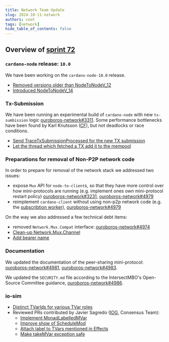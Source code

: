 ```yaml
---
title: Network Team Update
slug: 2024-10-11-network
authors: coot
tags: [network]
hide_table_of_contents: false
---
```


## Overview of [sprint 72][sprint-72]

[sprint-72]: https://github.com/orgs/IntersectMBO/projects/5/views/1?filterQuery=sprint%3A%22Sprint+72%22

### `cardano-node` release: `10.0`

We have been working on the `cardano-node-10.0` release.

* [Removed versions older than NodeToNodeV_12][ouroboros-network#4985]
* [Introduced NodeToNodeV_14][ouroboros-network#4986]

### Tx-Submission

We have been running an experimental build of `cardano-node` with new
`tx-sumbission` logic [ouroboros-network#3311].  Some performance bottlenecks have been found by Karl
Knutsson ([CF]), but not deadlocks or race conditions.
* [Send TraceTxSubmissionProcessed for the new TX submission][ouroboros-network#4978]
* [Let the thread which fetched a TX add it to the mempool][ouroboros-network#4984]

### Preparations for removal of Non-P2P network code

In order to prepare for removal of the network stack we addressed two issues:

* expose `Mux` API for `node-to-client`s, so that they have more control over
  how mini-protocols are running (e.g. implement ones own mini-protocol restart
  policy) [ouroboros-network#3231], [ouroboros-network#4979]
* reimplement `cardano-client` without using non-p2p network code (e.g. the
  [subscribtion worker]), [ouroboros-network#4979]

On the way we also addressed a few technical debt items:
* removed `Network.Mux.Compat` interface: [ouroboros-network#4974]
* [Clean-up Network.Mux.Channel][ouroboros-network#4336]
* [Add bearer name][ouroboros-network#3472]

### Documentation

We updated the documentation of the peer-sharing mini-protocol:
[ouroboros-network#4981], [ouroboros-network#4983].

We updated the `SECURITY.md` file according to the IntersectMBO's
Open-Source Committee guidance, [ouroboros-network#4986].

### io-sim

* [Distinct TVarIds for various TVar roles][io-sim#177]
* Reviewed PRs contributed by Javier Sagredo ([IOG], Consensus Team):
  * [Implement MonadLabelledMVar][io-sim#176]
  * [Improve show of ScheduleMod][io-sim#175]
  * [Attach label to TVars mentioned in Effects][io-sim#174]
  * [Make takeMVar exception safe][io-sim#182]

[ouroboros-network#3231]: https://github.com/IntersectMBO/ouroboros-network/issue/3231
[ouroboros-network#3311]: https://github.com/IntersectMBO/ouroboros-network/issue/3311
[ouroboros-network#3472]: https://github.com/IntersectMBO/ouroboros-network/issue/3472
[ouroboros-network#4336]: https://github.com/IntersectMBO/ouroboros-network/issue/4336
[ouroboros-network#4965]: https://github.com/IntersectMBO/ouroboros-network/pull/4965
[ouroboros-network#4974]: https://github.com/IntersectMBO/ouroboros-network/pull/4974
[ouroboros-network#4978]: https://github.com/IntersectMBO/ouroboros-network/pull/4978
[ouroboros-network#4979]: https://github.com/IntersectMBO/ouroboros-network/pull/4979
[ouroboros-network#4981]: https://github.com/IntersectMBO/ouroboros-network/pull/4981
[ouroboros-network#4983]: https://github.com/IntersectMBO/ouroboros-network/pull/4983
[ouroboros-network#4984]: https://github.com/IntersectMBO/ouroboros-network/pull/4984
[ouroboros-network#4985]: https://github.com/IntersectMBO/ouroboros-network/pull/4985
[ouroboros-network#4986]: https://github.com/IntersectMBO/ouroboros-network/pull/4986

[io-sim#174]: https://github.com/input-output-hk/io-sim/pull/174
[io-sim#175]: https://github.com/input-output-hk/io-sim/pull/175
[io-sim#176]: https://github.com/input-output-hk/io-sim/pull/176
[io-sim#177]: https://github.com/input-output-hk/io-sim/pull/177
[io-sim#182]: https://github.com/input-output-hk/io-sim/pull/182 

[subscribtion worker]: https://ouroboros-network.cardano.intersectmbo.org/ouroboros-network/Ouroboros-Network-NodeToClient.html#v:ncSubscriptionWorker

[CF]: https://cardanofoundation.org
[IOG]: https://iog.io

